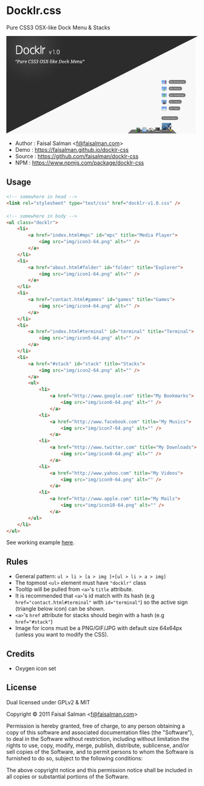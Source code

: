 # Docklr.css

Pure CSS3 OSX-like Dock Menu & Stacks

![docklr-img](https://raw.githubusercontent.com/faisalman/docklr-css/master/Docklr.png)

* Author    : Faisal Salman <<f@faisalman.com>>
* Demo      : https://faisalman.github.io/docklr-css
* Source    : https://github.com/faisalman/docklr-css
* NPM       : https://www.npmjs.com/package/docklr-css

## Usage

```html
<!-- somewhere in head -->
<link rel="stylesheet" type="text/css" href="docklr-v1.0.css" />

<!-- somewhere in body -->
<ul class="docklr">
    <li>
        <a href="index.html#mpc" id="mpc" title="Media Player">
            <img src="img/icon3-64.png" alt="" />
        </a>
    </li>
    <li>
        <a href="about.html#folder" id="folder" title="Explorer">
            <img src="img/icon1-64.png" alt="" />
        </a>
    </li>    
    <li>
        <a href="contact.html#games" id="games" title="Games">
            <img src="img/icon4-64.png" alt="" />
        </a>
    </li>
    <li>
        <a href="index.html#terminal" id="terminal" title="Terminal">
            <img src="img/icon5-64.png" alt="" />
        </a>
    </li>
    <li>
        <a href="#stack" id="stack" title="Stacks">
            <img src="img/icon2-64.png" alt="" />
        </a>
        <ul>
            <li>
                <a href="http://www.google.com" title="My Bookmarks">
                    <img src="img/icon6-64.png" alt="" />
                </a>
            <li>
                <a href="http://www.facebook.com" title="My Musics">
                    <img src="img/icon7-64.png" alt="" />
                </a>
            <li>
                <a href="http://www.twitter.com" title="My Downloads">
                    <img src="img/icon8-64.png" alt="" />
                </a>
            <li>
                <a href="http://www.yahoo.com" title="My Videos">
                    <img src="img/icon9-64.png" alt="" />
                </a>
            <li>
                <a href="http://www.apple.com" title="My Mails">
                    <img src="img/icon10-64.png" alt="" />
                </a>
        </ul>
    </li>
</ul>
```

See working example [here](https://faisalman.github.io/docklr-css). 

## Rules

* General pattern: `ul > li > [a > img ]+[ul > li > a > img]`
* The topmost `<ul>` element must have `"docklr"` class
* Tooltip will be pulled from `<a>`'s `title` attribute.
* It is recommended that `<a>`'s id match with its hash (e.g `href="contact.html#terminal"` with `id="terminal"`) so the active sign (triangle below icon) can be shown.
* `<a>`'s `href` attribute for stacks should begin with a hash (e.g `href="#stack"`)
* Image for icons must be a PNG/GIF/JPG with default size 64x64px (unless you want to modify the CSS).

## Credits

* Oxygen icon set

## License

Dual licensed under GPLv2 & MIT

Copyright © 2011 Faisal Salman <<f@faisalman.com>>

Permission is hereby granted, free of charge, to any person obtaining a copy of 
this software and associated documentation files (the "Software"), to deal in 
the Software without restriction, including without limitation the rights to use, 
copy, modify, merge, publish, distribute, sublicense, and/or sell copies of the 
Software, and to permit persons to whom the Software is furnished to do so, 
subject to the following conditions:

The above copyright notice and this permission notice shall be included in all 
copies or substantial portions of the Software.
